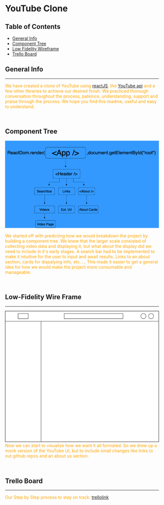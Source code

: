 # YouTube Clone

## Table of Contents
- [General Info](#general-info)
- [Component Tree](#component-tree)
- [Low Fidelity Wireframe](#low-fidelity-wire-frame)
- [Trello Board](#trello-board)



## General Info
---
<span style="color: orange">We have created a clone of YouTube using [reactJS](https://reactjs.org/), the [YouTube api](https://github.com/joinpursuit/FSW-React-YouTube/blob/main/Youtube_API_Key.md) and a few other libraries to achieve our desired finish. We practiced thorough conversation throughout the process, pateince, understanding, support and praise through the process. We hope you find this readme, useful and easy to understand.</span>

 <p>&nbsp  </p>

## Component Tree
![component-tree](src/assets/Component-Tree.png)

 <span style="color: orange">We started off with predicting how we would breakdown the project by building a component tree.  We knew that the larger scale consisted of collecting video data and displaying it, but what about the display did we need to include in it's early stages.  A search bar had to be implemented to make it intuitive for the user to input and await results. Links to an about section, cards for dispalying info, etc. ... This made it easier to get a general idea for how we would make the project more consumable and manageable.   </span>
 <p>&nbsp  </p>


## Low-Fidelity Wire Frame
---
![wireframe](src/assets/Youtube-low-fidelity-wireframe.png)
<span style="color: orange">Now we can start to visualize how we want it all formated. So we drew up a mock version of the YouTube UI, but to include small changes like links to out github repos and an about us section.  </span>

 <p>&nbsp  </p>

## Trello Board
---
<span style="color: orange">Our Step by Step process to stay on track: </span>
[trellolink](https://trello.com/b/OzNwrzrY/youtube-clone)
